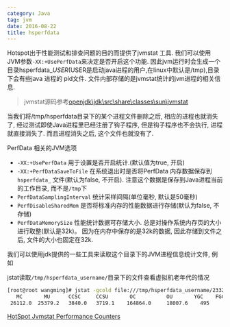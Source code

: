 ```yaml
---
category: Java
tag: jvm
date: 2016-08-22
title: hsperfdata
---
```

Hotspot出于性能测试和排查问题的目的而提供了jvmstat 工具. 我们可以使用JVM参数`-XX:+UsePerfData`来决定是否开启这个功能. 因此jvm运行时会生成一个目录hsperfdata_$USER($USER是启动java进程的用户,在linux中默认是/tmp),目录下会有些java 进程的 pid文件. 文件内部存储的是jvmstat统计的jvm进程的相关信息.

> jvmstat源码参考[openjdk\jdk\src\share\classes\sun\jvmstat](http://hg.openjdk.java.net/jdk8/jdk8/jdk/file/687fd7c7986d/src/share/classes/com/sun/jvmstat)


当我们将/tmp/hsperfdata目录下的某个进程文件删除之后, 相应的进程也就消失了, 经过测试即使Java进程里已经注册了钩子程序, 但是钩子程序也不会执行, 进程就直接消失了. 而且进程消失之后, 这个文件也就没有了. 

PerfData 相关的JVM选项
* `-XX:+UsePerfData`	用于设置是否开启统计.(默认值为true, 开启)
* `-XX:+PerfDataSaveToFile`	在系统退出时是否将PerfData 内存数据保存到`hsperfdata_` 文件(默认为false, 不开启). 注意这个数据是保存到Java进程当前的工作目录, 而不是`/tmp`下
* `PerfDataSamplingInterval`	统计采样间隔(单位毫秒, 默认是50毫秒)
* `PerfDisableSharedMem`	是否将标准内存的性能数据进行存储(默认为false, 不存储)
* `PerfDataMemorySize`	性能统计数据可存储大小. 总是对操作系统内存页的大小进行取整(默认是32k)。 因为在内存中保存的是32k的数据, 因此存储到文件之后, 文件的大小也固定在32k.



我们可以使用jdk提供的一些工具来读取这个目录下的JVM进程信息统计文件, 例如

jstat读取`/tmp/hsperfdata_username/`目录下的文件查看虚拟机老年代的情况
```bash
[root@root wangming]# jstat -gcold file:///tmp/hsperfdata_username/2332 
   MC       MU      CCSC     CCSU       OC          OU       YGC    FGC    FGCT     GCT   
 26112.0  25379.2   3840.0   3719.1    164864.0     18007.6    495     1    0.102    2.377
```


[HotSpot Jvmstat Performance Counters](http://openjdk.java.net/groups/hotspot/docs/Serviceability.html#bjvmstat)